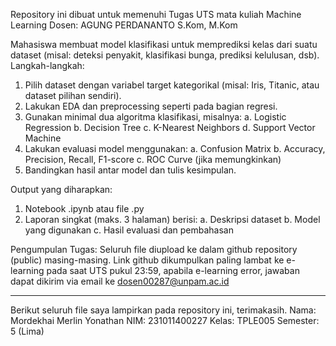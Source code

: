 Repository ini dibuat untuk memenuhi Tugas UTS mata kuliah Machine Learning
Dosen: AGUNG PERDANANTO S.Kom, M.Kom

Mahasiswa membuat model klasifikasi untuk memprediksi kelas dari suatu dataset (misal: deteksi penyakit, klasifikasi bunga, prediksi kelulusan, dsb).
Langkah-langkah:
1. Pilih dataset dengan variabel target kategorikal (misal: Iris, Titanic, atau dataset pilihan sendiri).
2. Lakukan EDA dan preprocessing seperti pada bagian regresi.
3. Gunakan minimal dua algoritma klasifikasi, misalnya:
  a. Logistic Regression
  b. Decision Tree
  c. K-Nearest Neighbors
  d. Support Vector Machine
4. Lakukan evaluasi model menggunakan:
  a. Confusion Matrix
  b. Accuracy, Precision, Recall, F1-score
  c. ROC Curve (jika memungkinkan)
5. Bandingkan hasil antar model dan tulis kesimpulan.

Output yang diharapkan:
1. Notebook .ipynb atau file .py
2. Laporan singkat (maks. 3 halaman) berisi:
  a. Deskripsi dataset
  b. Model yang digunakan
  c. Hasil evaluasi dan pembahasan

Pengumpulan Tugas:
Seluruh file diupload ke dalam github repository (public) masing-masing.
Link github dikumpulkan paling lambat ke e-learning pada saat UTS pukul 23:59, apabila e-learning error, jawaban dapat dikirim via email ke dosen00287@unpam.ac.id

--------------------------------------

Berikut seluruh file saya lampirkan pada repository ini, terimakasih.
Nama: Mordekhai Merlin Yonathan
NIM: 231011400227
Kelas: TPLE005
Semester: 5 (Lima)
